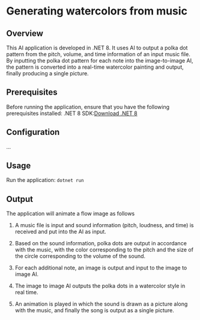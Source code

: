 # Generating watercolors from music

## Overview
This AI application is developed in .NET 8. It uses AI to output a polka dot pattern from the pitch, volume, and time information of an input music file. By inputting the polka dot pattern for each note into the image-to-image AI, the pattern is converted into a real-time watercolor painting and output, finally producing a single picture.

## Prerequisites
Before running the application, ensure that you have the following prerequisites installed:
.NET 8 SDK:[Download .NET 8](https://dotnet.microsoft.com/download/dotnet/8.0)

## Configuration
...

## Usage
Run the application:
```dotnet run```

## Output
The application will animate a flow image as follows

1. A music file is input and sound information (pitch, loudness, and time) is received and put into the AI as input.

2. Based on the sound information, polka dots are output in accordance with the music, with the color corresponding to the pitch and the size of the circle corresponding to the volume of the sound.

3. For each additional note, an image is output and input to the image to image AI.

4. The image to image AI outputs the polka dots in a watercolor style in real time.

5. An animation is played in which the sound is drawn as a picture along with the music, and finally the song is output as a single picture.
